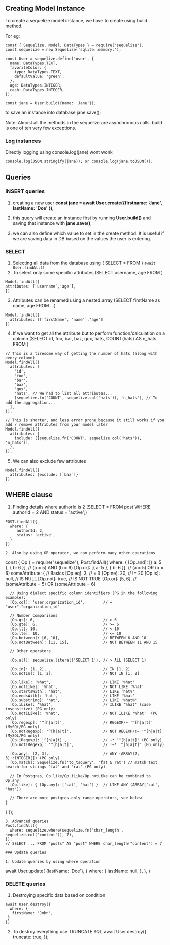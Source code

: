 ## Creating Model Instance

To create a sequelize model instance, we have to create using build method.

For eg:
```
const { Sequelize, Model, DataTypes } = require('sequelize');
const sequelize = new Sequelize('sqlite::memory:');

const User = sequelize.define('user', {
  name: DataTypes.TEXT,
  favoriteColor: {
    type: DataTypes.TEXT,
    defaultValue: 'green',
  },
  age: DataTypes.INTEGER,
  cash: DataTypes.INTEGER,
});

const jane = User.build({name: 'Jane'});
```

to save an instance into database jane.save();

Note: Almost all the methods in the sequelize are asynchronous calls. build is one of teh very few exceptions.

### Log instances
Directly logging using console.log(jane) wont wonk

```console.log(JSON.stringify(jane)); or console.log(jane.toJSON()); ```


## Queries
### INSERT queries
1. creating a new user
**const jane = await User.create({firstname: 'Jane', lastName: 'Doe' });**

2. this query will create an instance first by running **User.build()** and saving that instance with **jane.save()**;

3. we can also define which value to set in the create method. It is useful if we are saving data in DB based on the values the user is entering.

### SELECT 
1. Selecting all data from the database using ( SELECT * FROM )
   ``` await User.findAll() ```
2. To select only some specific attributes (SELECT username, age FROM )
```
Model.findAll({
attributes: [`username`,'age`],
})
```
3. Attributes can be renamed using a nested array (SELECT firstName as name, age FROM ...)
```
Model.findAll({
  attributes: [['firstName', 'name'],'age']
})
```
4. If we want to get all the attribute but to perform function/calculation on a column (SELECT id, foo, bar, baz, qux, hats, COUNT(hats) AS n_hats FROM )

```
// This is a tiresome way of getting the number of hats (along with every column)
Model.findAll({
  attributes: [
    'id',
    'foo',
    'bar',
    'baz',
    'qux',
    'hats', // We had to list all attributes...
    [sequelize.fn('COUNT', sequelize.col('hats')), 'n_hats'], // To add the aggregation...
  ],
});

// This is shorter, and less error prone because it still works if you add / remove attributes from your model later
Model.findAll({
  attributes: {
    include: [[sequelize.fn('COUNT', sequelize.col('hats')), 'n_hats']],
  },
});
```

5. We can also exclude few attributes
```
Model.findAll({
  attributes: {exclude: [`baz`]}
})
```
## WHERE clause
1. Finding details where authorId is 2 (SELECT * FROM post WHERE authorId = 2 AND status = 'active';)
```
POST.findAll({
  where: {
     authorId: 2,
     status: 'active',
  }
})

2. Also by using OR operator, we can perform many other operations
```
const { Op } = require("sequelize");
Post.findAll({
  where: {
    [Op.and]: [{ a: 5 }, { b: 6 }],            // (a = 5) AND (b = 6)
    [Op.or]: [{ a: 5 }, { b: 6 }],             // (a = 5) OR (b = 6)
    someAttribute: {
      // Basics
      [Op.eq]: 3,                              // = 3
      [Op.ne]: 20,                             // != 20
      [Op.is]: null,                           // IS NULL
      [Op.not]: true,                          // IS NOT TRUE
      [Op.or]: [5, 6],                         // (someAttribute = 5) OR (someAttribute = 6)

      // Using dialect specific column identifiers (PG in the following example):
      [Op.col]: 'user.organization_id',        // = "user"."organization_id"

      // Number comparisons
      [Op.gt]: 6,                              // > 6
      [Op.gte]: 6,                             // >= 6
      [Op.lt]: 10,                             // < 10
      [Op.lte]: 10,                            // <= 10
      [Op.between]: [6, 10],                   // BETWEEN 6 AND 10
      [Op.notBetween]: [11, 15],               // NOT BETWEEN 11 AND 15

      // Other operators

      [Op.all]: sequelize.literal('SELECT 1'), // > ALL (SELECT 1)

      [Op.in]: [1, 2],                         // IN [1, 2]
      [Op.notIn]: [1, 2],                      // NOT IN [1, 2]

      [Op.like]: '%hat',                       // LIKE '%hat'
      [Op.notLike]: '%hat',                    // NOT LIKE '%hat'
      [Op.startsWith]: 'hat',                  // LIKE 'hat%'
      [Op.endsWith]: 'hat',                    // LIKE '%hat'
      [Op.substring]: 'hat',                   // LIKE '%hat%'
      [Op.iLike]: '%hat',                      // ILIKE '%hat' (case insensitive) (PG only)
      [Op.notILike]: '%hat',                   // NOT ILIKE '%hat'  (PG only)
      [Op.regexp]: '^[h|a|t]',                 // REGEXP/~ '^[h|a|t]' (MySQL/PG only)
      [Op.notRegexp]: '^[h|a|t]',              // NOT REGEXP/!~ '^[h|a|t]' (MySQL/PG only)
      [Op.iRegexp]: '^[h|a|t]',                // ~* '^[h|a|t]' (PG only)
      [Op.notIRegexp]: '^[h|a|t]',             // !~* '^[h|a|t]' (PG only)

      [Op.any]: [2, 3],                        // ANY (ARRAY[2, 3]::INTEGER[]) (PG only)
      [Op.match]: Sequelize.fn('to_tsquery', 'fat & rat') // match text search for strings 'fat' and 'rat' (PG only)

      // In Postgres, Op.like/Op.iLike/Op.notLike can be combined to Op.any:
      [Op.like]: { [Op.any]: ['cat', 'hat'] }  // LIKE ANY (ARRAY['cat', 'hat'])

      // There are more postgres-only range operators, see below
    }
  }
});
```
3. Advanced queries
Post.findAll({
  where: sequelize.where(sequelize.fn('char_length', sequelize.col('content')), 7),
});
// SELECT ... FROM "posts" AS "post" WHERE char_length("content") = 7

### Update queries

1. Update queries by using where operation

```
await User.update(
{lastName: 'Doe'},
{
 where: {
 lastName: null,
 },
},
)

### DELETE queries
1. Destroying specific data based on condition
```
await User.destroy({
  where: {
   firstName: 'John',
 }
})
```
2. To destroy everything use TRUNCATE SQL
   await User.destroy({
   truncate: true,
   });

